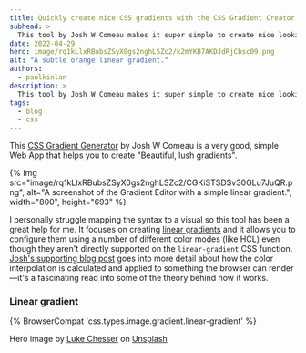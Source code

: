 ```yaml
---
title: Quickly create nice CSS gradients with the CSS Gradient Creator
subhead: >
  This tool by Josh W Comeau makes it super simple to create nice looking gradients.
date: 2022-04-29
hero: image/rq1kLlxRBubsZSyX0gs2nghLSZc2/k2mYKB7AKDJdRjCbsc09.png
alt: "A subtle orange linear gradient."
authors: 
  - paulkinlan
description: >
  This tool by Josh W Comeau makes it super simple to create nice looking gradients.
tags:
  - blog
  - css
---
```


This [CSS Gradient Generator](https://www.joshwcomeau.com/gradient-generator/) by Josh W Comeau is a very good, simple Web App that helps you to create "Beautiful, lush gradients".

{% Img src="image/rq1kLlxRBubsZSyX0gs2nghLSZc2/CGKiSTSDSv30GLu7JuQR.png", alt="A screenshot of the Gradient Editor with a simple linear gradient.", width="800", height="693" %}

I personally struggle mapping the syntax to a visual so this tool has been a great help for me. It focuses on creating [linear gradients](https://developer.mozilla.org/docs/Web/CSS/gradient/linear-gradient) and it allows you to configure them using a number of different color modes (like HCL) even though they aren't directly supported on the `linear-gradient` CSS function. [Josh's supporting blog post](https://www.joshwcomeau.com/css/make-beautiful-gradients/) goes into more detail about how the color interpolation is calculated and applied to something the browser can render&mdash;it's a fascinating read into some of the theory behind how it works.

### Linear gradient

{% BrowserCompat 'css.types.image.gradient.linear-gradient' %}

Hero image by [Luke Chesser](https://unsplash.com/@lukechesser?utm_source=unsplash&utm_medium=referral&utm_content=creditCopyText) on [Unsplash](https://unsplash.com/s/photos/linear-gradient?utm_source=unsplash&utm_medium=referral&utm_content=creditCopyText)
  